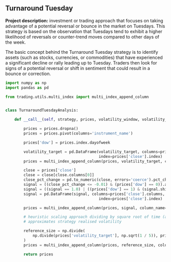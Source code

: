 ## Turnaround Tuesday

**Project description:** investment or trading approach that focuses on taking advantage of a potential reversal or bounce in the market on Tuesdays. This strategy is based on the observation that Tuesdays tend to exhibit a higher likelihood of reversals or counter-trend moves compared to other days of the week.

The basic concept behind the Turnaround Tuesday strategy is to identify assets (such as stocks, currencies, or commodities) that have experienced a significant decline or rally leading up to Tuesday. Traders then look for signs of a potential reversal or shift in sentiment that could result in a bounce or correction.

```python
import numpy as np
import pandas as pd

from trading.utils.multi_index import multi_index_append_column


class TurnaroundTuesdayAnalysis:

    def __call__(self, strategy, prices, volatility_window, volatility_target):

        prices = prices.dropna()
        prices = prices.pivot(columns='instrument_name')

        prices['dow'] = prices.index.dayofweek

        volatility_target = pd.DataFrame(volatility_target, columns=prices['close'].columns,
                                         index=prices['close'].index)
        prices = multi_index_append_column(prices, volatility_target, column_name='volatility_target')

        close = prices['close']
        close = close[close.columns[0]]
        close_pct_change = pd.to_numeric(close, errors='coerce').pct_change()
        signal = ((close_pct_change <= -0.01) & (prices['dow'] == 0)).astype(float)
        signal = ((signal == 1.0) | ((prices['dow'] == 1) & (signal.shift(-1) == 1.0))).astype(float)
        signal = pd.DataFrame(signal, columns=prices['close'].columns,
                                         index=prices['close'].index)

        prices = multi_index_append_column(prices, signal, column_name='signal')

        # heuristic scaling approach dividing by square root of time (average % exposure over total time)
        # approximates strategy realised volatility

        reference_size = np.divide(
            np.divide(prices['volatility_target'], np.sqrt(1 / 5)), prices['volatility'].values
        )
        prices = multi_index_append_column(prices, reference_size, column_name='reference_size')

        return prices
```
